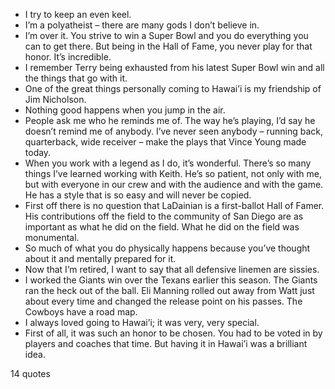  - I try to keep an even keel.
 - I’m a polyatheist – there are many gods I don’t believe in.
 - I’m over it. You strive to win a Super Bowl and you do everything you can to get there. But being in the Hall of Fame, you never play for that honor. It’s incredible.
 - I remember Terry being exhausted from his latest Super Bowl win and all the things that go with it.
 - One of the great things personally coming to Hawai’i is my friendship of Jim Nicholson.
 - Nothing good happens when you jump in the air.
 - People ask me who he reminds me of. The way he’s playing, I’d say he doesn’t remind me of anybody. I’ve never seen anybody – running back, quarterback, wide receiver – make the plays that Vince Young made today.
 - When you work with a legend as I do, it’s wonderful. There’s so many things I’ve learned working with Keith. He’s so patient, not only with me, but with everyone in our crew and with the audience and with the game. He has a style that is so easy and will never be copied.
 - First off there is no question that LaDainian is a first-ballot Hall of Famer. His contributions off the field to the community of San Diego are as important as what he did on the field. What he did on the field was monumental.
 - So much of what you do physically happens because you’ve thought about it and mentally prepared for it.
 - Now that I’m retired, I want to say that all defensive linemen are sissies.
 - I worked the Giants win over the Texans earlier this season. The Giants ran the heck out of the ball. Eli Manning rolled out away from Watt just about every time and changed the release point on his passes. The Cowboys have a road map.
 - I always loved going to Hawai’i; it was very, very special.
 - First of all, it was such an honor to be chosen. You had to be voted in by players and coaches that time. But having it in Hawai’i was a brilliant idea.

14 quotes